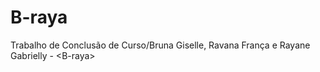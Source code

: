 # B-raya
Trabalho de Conclusão de Curso/Bruna Giselle, Ravana França e Rayane Gabrielly - &lt;B-raya>
